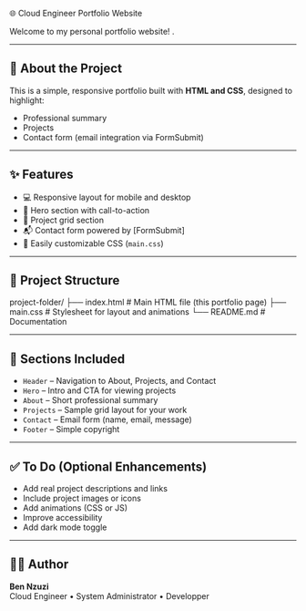  🌐 Cloud Engineer Portfolio Website

Welcome to my personal portfolio website! .

------         --------         ------

## 📄 About the Project

This is a simple, responsive portfolio built with **HTML and CSS**, designed to highlight:

- Professional summary
- Projects
- Contact form (email integration via FormSubmit)

------         --------         ------
## ✨ Features

- 💻 Responsive layout for mobile and desktop
- 🚀 Hero section with call-to-action
- 📁 Project grid section
- 📬 Contact form powered by [FormSubmit]
- 🎨 Easily customizable CSS (`main.css`)

------         --------         ------

## 🧩 Project Structure

project-folder/
├── index.html # Main HTML file (this portfolio page)
├── main.css # Stylesheet for layout and animations
└── README.md # Documentation

------         --------         ------

## 📌 Sections Included

- `Header` – Navigation to About, Projects, and Contact
- `Hero` – Intro and CTA for viewing projects
- `About` – Short professional summary
- `Projects` – Sample grid layout for your work
- `Contact` – Email form (name, email, message)
- `Footer` – Simple copyright

------         --------         ------

## ✅ To Do (Optional Enhancements)

- Add real project descriptions and links
- Include project images or icons
- Add animations (CSS or JS)
- Improve accessibility
- Add dark mode toggle

------         --------         ------

## 🙋‍♂️ Author

**Ben Nzuzi**  
Cloud Engineer • System Administrator • Developper

